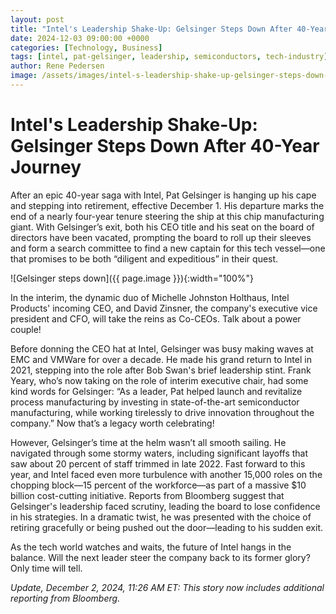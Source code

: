 ```yaml
---
layout: post
title: "Intel's Leadership Shake-Up: Gelsinger Steps Down After 40-Year Journey"
date: 2024-12-03 09:00:00 +0000
categories: [Technology, Business]
tags: [intel, pat-gelsinger, leadership, semiconductors, tech-industry]
author: Rene Pedersen
image: /assets/images/intel-s-leadership-shake-up-gelsinger-steps-down-after-40-year-journey.webp
---
```

# Intel's Leadership Shake-Up: Gelsinger Steps Down After 40-Year Journey

After an epic 40-year saga with Intel, Pat Gelsinger is hanging up his cape and stepping into retirement, effective December 1. His departure marks the end of a nearly four-year tenure steering the ship at this chip manufacturing giant. With Gelsinger’s exit, both his CEO title and his seat on the board of directors have been vacated, prompting the board to roll up their sleeves and form a search committee to find a new captain for this tech vessel—one that promises to be both “diligent and expeditious” in their quest.

![Gelsinger steps down]({{ page.image }}){:width="100%"}

In the interim, the dynamic duo of Michelle Johnston Holthaus, Intel Products' incoming CEO, and David Zinsner, the company's executive vice president and CFO, will take the reins as Co-CEOs. Talk about a power couple!

Before donning the CEO hat at Intel, Gelsinger was busy making waves at EMC and VMWare for over a decade. He made his grand return to Intel in 2021, stepping into the role after Bob Swan's brief leadership stint. Frank Yeary, who’s now taking on the role of interim executive chair, had some kind words for Gelsinger: “As a leader, Pat helped launch and revitalize process manufacturing by investing in state-of-the-art semiconductor manufacturing, while working tirelessly to drive innovation throughout the company.” Now that’s a legacy worth celebrating!

However, Gelsinger’s time at the helm wasn’t all smooth sailing. He navigated through some stormy waters, including significant layoffs that saw about 20 percent of staff trimmed in late 2022. Fast forward to this year, and Intel faced even more turbulence with another 15,000 roles on the chopping block—15 percent of the workforce—as part of a massive $10 billion cost-cutting initiative. Reports from Bloomberg suggest that Gelsinger's leadership faced scrutiny, leading the board to lose confidence in his strategies. In a dramatic twist, he was presented with the choice of retiring gracefully or being pushed out the door—leading to his sudden exit.

As the tech world watches and waits, the future of Intel hangs in the balance. Will the next leader steer the company back to its former glory? Only time will tell.

*Update, December 2, 2024, 11:26 AM ET: This story now includes additional reporting from Bloomberg.*